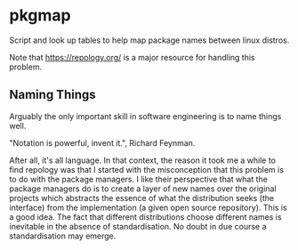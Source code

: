 # pkgmap

Script and look up tables to help map package names between linux distros.

Note that https://repology.org/ is a major resource for handling this problem.

## Naming Things

Arguably the only important skill in software engineering is to name things well.

"Notation is powerful, invent it.", Richard Feynman.

After all, it's all language. In that context, the reason it took me a while to find
repology was that I started with the misconception that this problem is to do with
the package managers.  I like their perspective that what the package managers do
is to create a layer of new names over the original projects which abstracts the
essence of what the distribution seeks (the interface) from the implementation
(a given open source repository).   This is a good idea.  The fact that different
distributions choose different names is inevitable in the absence of standardisation.
No doubt in due course a standardisation may emerge.


